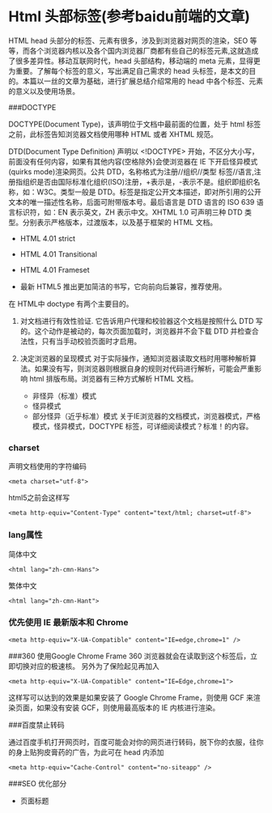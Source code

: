Html 头部标签(参考baidu前端的文章)
=================
HTML head 头部分的标签、元素有很多，涉及到浏览器对网页的渲染，SEO 等等，而各个浏览器内核以及各个国内浏览器厂商都有些自己的标签元素,这就造成了很多差异性。移动互联网时代，head 头部结构，移动端的 meta 元素，显得更为重要。了解每个标签的意义，写出满足自己需求的 head 头标签，是本文的目的。本篇以一丝的文章为基础，进行扩展总结介绍常用的 head 中各个标签、元素的意义以及使用场景。

###DOCTYPE

DOCTYPE(Document Type)，该声明位于文档中最前面的位置，处于 html 标签之前，此标签告知浏览器文档使用哪种 HTML 或者 XHTML 规范。

DTD(Document Type Definition) 声明以 <!DOCTYPE> 开始，不区分大小写，前面没有任何内容，如果有其他内容(空格除外)会使浏览器在 IE 下开启怪异模式(quirks mode)渲染网页。公共 DTD，名称格式为注册//组织//类型 标签//语言,注册指组织是否由国际标准化组织(ISO)注册，+表示是，-表示不是。组织即组织名称，如：W3C。类型一般是 DTD。标签是指定公开文本描述，即对所引用的公开文本的唯一描述性名称，后面可附带版本号。最后语言是 DTD 语言的 ISO 639 语言标识符，如：EN 表示英文，ZH 表示中文。XHTML 1.0 可声明三种 DTD 类型。分别表示严格版本，过渡版本，以及基于框架的 HTML 文档。
* HTML 4.01 strict

  ><!DOCTYPE HTML PUBLIC "-//W3C//DTD HTML 4.01//EN" "http://www.w3.org/TR/html4/strict.dtd">

* HTML 4.01 Transitional

  ><!DOCTYPE HTML PUBLIC "-//W3C//DTD HTML 4.01 Transitional//EN" "http://www.w3.org/TR/html4/loose.dtd">

* HTML 4.01 Frameset

  ><!DOCTYPE HTML PUBLIC "-//W3C//DTD HTML 4.01 Frameset//EN" "http://www.w3.org/TR/html4/frameset.dtd">

* 最新 HTML5 推出更加简洁的书写，它向前向后兼容，推荐使用。

  ><!doctype html>

在 HTML中 doctype 有两个主要目的。

1. 对文档进行有效性验证.
	它告诉用户代理和校验器这个文档是按照什么 DTD 写的。这个动作是被动的，每次页面加载时，浏览器并不会下载 DTD 并检查合法性，只有当手动校验页面时才启用。

2. 决定浏览器的呈现模式
	对于实际操作，通知浏览器读取文档时用哪种解析算法。如果没有写，则浏览器则根据自身的规则对代码进行解析，可能会严重影响 html 排版布局。浏览器有三种方式解析 HTML 文档。
	
    + 非怪异（标准）模式
    + 怪异模式
    + 部分怪异（近乎标准）模式 关于IE浏览器的文档模式，浏览器模式，严格模式，怪异模式，DOCTYPE 标签，可详细阅读模式？标准！的内容。

### charset
声明文档使用的字符编码


	<meta charset="utf-8">
html5之前会这样写

	<meta http-equiv="Content-Type" content="text/html; charset=utf-8">
### lang属性
简体中文

	<html lang="zh-cmn-Hans">

繁体中文

	<html lang="zh-cmn-Hant">

### 优先使用 IE 最新版本和 Chrome

	<meta http-equiv="X-UA-Compatible" content="IE=edge,chrome=1" />

###360 使用Google Chrome Frame
	<meta name="renderer" content="webkit">
360 浏览器就会在读取到这个标签后，立即切换对应的极速核。 另外为了保险起见再加入

	<meta http-equiv="X-UA-Compatible" content="IE=Edge,chrome=1">
	
这样写可以达到的效果是如果安装了 Google Chrome Frame，则使用 GCF 来渲染页面，如果没有安装 GCF，则使用最高版本的 IE 内核进行渲染。

###百度禁止转码
	
通过百度手机打开网页时，百度可能会对你的网页进行转码，脱下你的衣服，往你的身上贴狗皮膏药的广告，为此可在 head 内添加

	<meta http-equiv="Cache-Control" content="no-siteapp" />
	
###SEO 优化部分
+ 页面标题
	<title>标签(head 头部必须)

	`<title>your title</title>`

	





